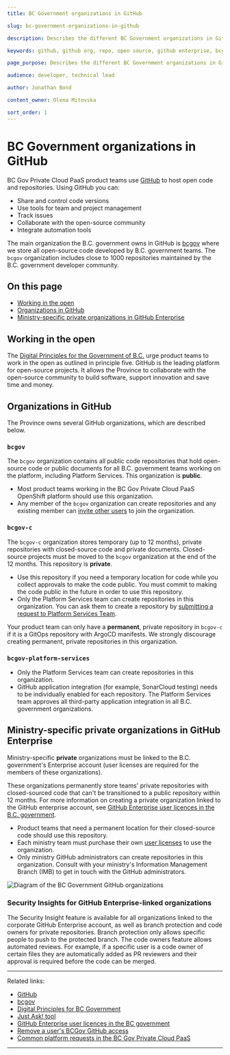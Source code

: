 ```yaml
---
title: BC Government organizations in GitHub

slug: bc-government-organizations-in-github

description: Describes the different BC Government organizations in GitHub.

keywords: github, github org, repo, open source, github enterprise, bcgov, github organization

page_purpose: Describes the different BC Government organizations in GitHub, what they're used for, and who can use them.

audience: developer, technical lead

author: Jonathan Bond

content_owner: Olena Mitovska

sort_order: 1
---
```


# BC Government organizations in GitHub

BC Gov Private Cloud PaaS product teams use [GitHub](https://github.com) to host open code and repositories. Using GitHub you can:

* Share and control code versions
* Use tools for team and project management
* Track issues
* Collaborate with the open-source community
* Integrate automation tools

The main organization the B.C. government owns in GitHub is [bcgov](https://github.com/bcgov) where we store all open-source code developed by B.C. government teams. The `bcgov` organization includes close to 1000 repositories maintained by the B.C. government developer community.

## On this page

- [Working in the open](#working-in-the-open)
- [Organizations in GitHub](#organizations-in-github)
- [Ministry-specific private organizations in GitHub Enterprise](#ministry-specific-private-organizations-in-github-enterprise)

## Working in the open

The [Digital Principles for the Government of B.C.](https://digital.gov.bc.ca/resources/digital-principles) urge product teams to work in the open as outlined in principle five. GitHub is the leading platform for open-source projects. It allows the Province to collaborate with the open-source community to build software, support innovation and save time and money.

## Organizations in GitHub

The Province owns several GitHub organizations, which are described below.

### `bcgov`

The `bcgov` organization contains all public code repositories that hold open-source code or public documents for all B.C. government teams working on the platform, including Platform Services. This organization is **public**.

* Most product teams working in the BC Gov Private Cloud PaaS OpenShift platform should use this organization.
* Any member of the `bcgov` organization can create repositories and any existing member can [invite other users](https://just-ask.developer.gov.bc.ca/) to join the organization.

### `bcgov-c`

The `bcgov-c` organization stores temporary (up to 12 months), private repositories with closed-source code and private documents. Closed-source projects must be moved to the `bcgov` organization at the end of the 12 months. This repository is **private**.

* Use this repository if you need a temporary location for code while you collect approvals to make the code public. You must commit to making the code public in the future in order to use this repository.
* Only the Platform Services team can create repositories in this organization. You can ask them to create a repository by [submitting a request to Platform Services Team](%WORDPRESS_BASE_URL%/private-cloud/support-and-community/devops-requests-in-the-bc-gov-private-cloud-paas/#request-a-new-github-user-access-for-bcgovc-private-org-or-to-create-a-private-repository/).

Your product team can only have a **permanent**, private repository in `bcgov-c` if it is a GitOps repository with ArgoCD manifests. We strongly discourage creating permanent, private repositories in this organization.

### `bcgov-platform-services`

* Only the Platform Services team can create repositories in this organization.
* GitHub application integration (for example, SonarCloud testing) needs to be individually enabled for each repository. The Platform Services team approves all third-party application integration in all B.C. government organizations.

## Ministry-specific private organizations in GitHub Enterprise

Ministry-specific **private** organizations must be linked to the B.C. government's Enterprise account (user licenses are required for the members of these organizations).

These organizations permanently store teams' private repositories with closed-sourced code that can't be transitioned to a public repository within 12 months. For more information on creating a private organization linked to the GitHub enterprise account, see [GitHub Enterprise user licences in the B.C. government](../github-enterprise-user-licenses-bc-government/).

* Product teams that need a permanent location for their closed-source code should use this repository.
* Each ministry team must purchase their own [user licenses](../github-enterprise-user-licenses-bc-government/) to use the organization.
* Only ministry GitHub administrators can create repositories in this organization. Consult with your ministry's Information Management Branch (IMB) to get in touch with the GitHub administrators.

![Diagram of the BC Government GitHub organizations](../images/github-organization-chart.png)

### Security Insights for GitHub Enterprise-linked organizations

The Security Insight feature is available for all organizations linked to the corporate GitHub Enterprise account, as well as branch protection and code owners for private repositories. Branch protection only allows specific people to push to the protected branch. The code owners feature allows automated reviews. For example, if a specific user is a code owner of certain files they are automatically added as PR reviewers and their approval is required before the code can be merged.

---
Related links:

* [GitHub](https://github.com)
* [bcgov](https://github.com/bcgov)
* [Digital Principles for BC Government](https://digital.gov.bc.ca/resources/digital-principles)
* [Just Ask! tool](https://just-ask.developer.gov.bc.ca/)
* [GitHub Enterprise user licences in the BC government](../github-enterprise-user-licenses-bc-government/)
* [Remove a user's BCGov GitHub access](../remove-user-bcgov-github-access/)
* [Common platform requests in the BC Gov Private Cloud PaaS](%WORDPRESS_BASE_URL%/private-cloud/support-and-community/devops-requests-in-the-bc-gov-private-cloud-paas/)

---
